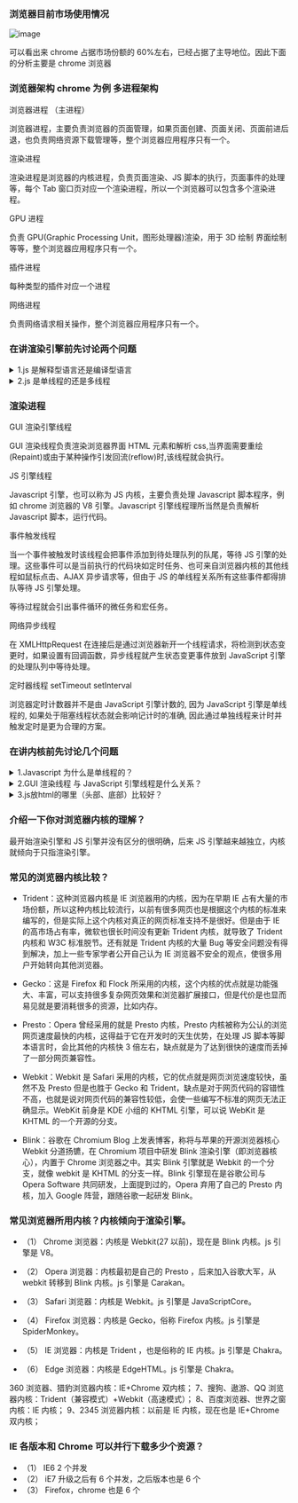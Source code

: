 ### 浏览器目前市场使用情况

![image](http://xiaosu72.oss-cn-shanghai.aliyuncs.com/my-blog/%E6%B5%8F%E8%A7%88%E5%99%A8%E7%BB%9F%E8%AE%A1.png)

可以看出来 chrome 占据市场份额的 60%左右，已经占据了主导地位。因此下面的分析主要是 chrome 浏览器

### 浏览器架构 chrome 为例 多进程架构

浏览器进程 （主进程）

浏览器进程，主要负责浏览器的页面管理，如果页面创建、页面关闭、页面前进后退，也负责网络资源下载管理等，整个浏览器应用程序只有一个。

渲染进程

渲染进程是浏览器的内核进程，负责页面渲染、JS 脚本的执行，页面事件的处理等，每个 Tab 窗口页对应一个渲染进程，所以一个浏览器可以包含多个渲染进程。

GPU 进程

负责 GPU(Graphic Processing Unit，图形处理器)渲染，用于 3D 绘制 界面绘制等等，整个浏览器应用程序只有一个。

插件进程

每种类型的插件对应一个进程

网络进程

负责网络请求相关操作，整个浏览器应用程序只有一个。

### 在讲渲染引擎前先讨论两个问题

<details>
  <summary>1.js 是解释型语言还是编译型语言</summary>
  <p>
    解释型
  </p>
</details>

<details>
  <summary>2.js 是单线程的还是多线程</summary>
  <p>
    单线程
  </p>
</details>

### 渲染进程

GUI 渲染引擎线程

GUI 渲染线程负责渲染浏览器界面 HTML 元素和解析 css,当界面需要重绘(Repaint)或由于某种操作引发回流(reflow)时,该线程就会执行。

JS 引擎线程

Javascript 引擎，也可以称为 JS 内核，主要负责处理 Javascript 脚本程序，例如 chrome 浏览器的 V8 引擎。Javascript 引擎线程理所当然是负责解析 Javascript 脚本，运行代码。

事件触发线程

当一个事件被触发时该线程会把事件添加到待处理队列的队尾，等待 JS 引擎的处理。这些事件可以是当前执行的代码块如定时任务、也可来自浏览器内核的其他线程如鼠标点击、AJAX 异步请求等，但由于 JS 的单线程关系所有这些事件都得排队等待 JS 引擎处理。

等待过程就会引出事件循环的微任务和宏任务。

网络异步线程

在 XMLHttpRequest 在连接后是通过浏览器新开一个线程请求，将检测到状态变更时，如果设置有回调函数，异步线程就产生状态变更事件放到 JavaScript 引擎的处理队列中等待处理。

定时器线程 setTimeout setInterval

浏览器定时计数器并不是由 JavaScript 引擎计数的, 因为 JavaScript 引擎是单线程的, 如果处于阻塞线程状态就会影响记计时的准确, 因此通过单独线程来计时并触发定时是更为合理的方案。

### 在讲内核前先讨论几个问题

<details>
  <summary>1.Javascript 为什么是单线程的？</summary>
  <p>
    这是因为Javascript这门脚本语言诞生的使命所致：如果Javascript是多线程的话，在多线程的交互下，处于UI中的DOM节点就可能成为一个临界资源，假设存在两个线程同时操作一个DOM，一个负责修改一个负责删除，那么这个时候就需要浏览器来裁决如何生效哪个线程的执行结果。当然我们可以通过锁来解决上面的问题。但为了避免因为引入了锁而带来更大的复杂性，Javascript在最初就选择了单线程执行。
  </p>
</details>

<details>
  <summary>2.GUI 渲染线程 与 JavaScript 引擎线程是什么关系？</summary>
  <p>
    互斥关系。由于JavaScript是可操纵DOM的，如果在修改这些元素属性同时渲染界面（即JavaScript线程和UI线程同时运行），那么渲染线程前后获得的元素数据就可能不一致了。因此为了防止渲染出现不可预期的结果，浏览器设置GUI渲染线程与JavaScript引擎为互斥的关系，当JavaScript引擎执行时GUI线程会被挂起，GUI更新会被保存在一个队列中等到引擎线程空闲时立即被执行。
  </p>
</details>

<details>
  <summary>3.js放html的哪里（头部、底部）比较好？</summary>
  <p>
    从上面我们可以推理出，由于GUI渲染线程与JavaScript执行线程是互斥的关系，当浏览器在执行JavaScript程序的时候，GUI渲染线程会被挂起，直到JS程序执行完成，才会接着执行。因此如果JS执行的时间过长，这样就会造成页面的渲染不连贯，导致页面渲染加载阻塞的感觉。所以放底部比较好
  </p>
</details>

### 介绍一下你对浏览器内核的理解？

最开始渲染引擎和 JS 引擎并没有区分的很明确，后来 JS 引擎越来越独立，内核就倾向于只指渲染引擎。

### 常见的浏览器内核比较？

- Trident：这种浏览器内核是 IE 浏览器用的内核，因为在早期 IE 占有大量的市场份额，所以这种内核比较流行，以前有很多网页也是根据这个内核的标准来编写的，但是实际上这个内核对真正的网页标准支持不是很好。但是由于 IE 的高市场占有率，微软也很长时间没有更新 Trident 内核，就导致了 Trident 内核和 W3C 标准脱节。还有就是 Trident 内核的大量 Bug 等安全问题没有得到解决，加上一些专家学者公开自己认为 IE 浏览器不安全的观点，使很多用户开始转向其他浏览器。

- Gecko：这是 Firefox 和 Flock 所采用的内核，这个内核的优点就是功能强大、丰富，可以支持很多复杂网页效果和浏览器扩展接口，但是代价是也显而易见就是要消耗很多的资源，比如内存。

- Presto：Opera 曾经采用的就是 Presto 内核，Presto 内核被称为公认的浏览网页速度最快的内核，这得益于它在开发时的天生优势，在处理 JS 脚本等脚本语言时，会比其他的内核快 3 倍左右，缺点就是为了达到很快的速度而丢掉了一部分网页兼容性。

- Webkit：Webkit 是 Safari 采用的内核，它的优点就是网页浏览速度较快，虽然不及 Presto 但是也胜于 Gecko 和 Trident，缺点是对于网页代码的容错性不高，也就是说对网页代码的兼容性较低，会使一些编写不标准的网页无法正确显示。WebKit 前身是 KDE 小组的 KHTML 引擎，可以说 WebKit 是 KHTML 的一个开源的分支。

- Blink：谷歌在 Chromium Blog 上发表博客，称将与苹果的开源浏览器核心 Webkit 分道扬镳，在 Chromium 项目中研发 Blink 渲染引擎（即浏览器核心），内置于 Chrome 浏览器之中。其实 Blink 引擎就是 Webkit 的一个分支，就像 webkit 是 KHTML 的分支一样。Blink 引擎现在是谷歌公司与 Opera Software 共同研发，上面提到过的，Opera 弃用了自己的 Presto 内核，加入 Google 阵营，跟随谷歌一起研发 Blink。

### 常见浏览器所用内核？内核倾向于渲染引擎。

- （1） Chrome 浏览器：内核是 Webkit(27 以前)，现在是 Blink 内核。js 引擎是 V8。

- （2） Opera 浏览器：内核最初是自己的 Presto ，后来加入谷歌大军，从 webkit 转移到 Blink 内核。js 引擎是 Carakan。

- （3） Safari 浏览器：内核是 Webkit。js 引擎是 JavaScriptCore。

- （4） Firefox 浏览器：内核是 Gecko，俗称 Firefox 内核。js 引擎是 SpiderMonkey。

- （5） IE 浏览器：内核是 Trident ，也是俗称的 IE 内核。js 引擎是 Chakra。

- （6） Edge 浏览器：内核是 EdgeHTML。js 引擎是 Chakra。

360 浏览器、猎豹浏览器内核：IE+Chrome 双内核；
7、搜狗、遨游、QQ 浏览器内核：Trident（兼容模式）+Webkit（高速模式）；
8、百度浏览器、世界之窗内核：IE 内核；
9、2345 浏览器内核：以前是 IE 内核，现在也是 IE+Chrome 双内核；

### IE 各版本和 Chrome 可以并行下载多少个资源？

- （1） IE6 2 个并发
- （2） iE7 升级之后有 6 个并发，之后版本也是 6 个
- （3） Firefox，chrome 也是 6 个
